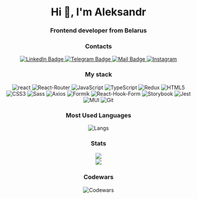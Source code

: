 <h1 align="center">Hi 👋, I'm Aleksandr</h1>

<h3 align="center">Frontend developer from Belarus</h3>

<div align="center">
   <h3 align="center">Contacts</h3>
   <a href="https://www.linkedin.com/in/%D0%B0%D0%BB%D0%B5%D0%BA%D1%81%D0%B0%D0%BD%D0%B4%D1%80-%D0%B7%D0%B0%D0%B9%D1%86%D0%B5%D0%B2-961481277/" target="_blank">
    <img src="https://img.shields.io/badge/LinkedIn-0A66C2.svg?style=for-the-badge&logo=LinkedIn&logoColor=white" alt="LinkedIn Badge"/>
  </a>
  <a href="https://t.me/zaitsev_av" target="_blank">
    <img src="https://img.shields.io/badge/Telegram-26A5E4.svg?style=for-the-badge&logo=Telegram&logoColor=white" alt="Telegram Badge"/>
  </a>
  <a href="mailto:zaitsev.av.12@gmail.com" target="_blank">
   <img src="https://img.shields.io/badge/Gmail-EA4335.svg?style=for-the-badge&logo=Gmail&logoColor=white" alt="Mail Badge"/>
  </a>
  <a>
  <a href="https://instagram.com/zaitsev_av" target="blank">
    <img src="https://img.shields.io/badge/Instagram-E4405F?style=for-the-badge&logo=instagram&logoColor=white" alt="Instagram">
  </a>
</div>
<h3 align="center">My stack</h3>
<div align="center">
   <img src="https://img.shields.io/badge/React-61DAFB.svg?style=for-the-badge&logo=React&logoColor=black" alt="react"/>
   <img src="https://img.shields.io/badge/React%20Router-CA4245.svg?style=for-the-badge&logo=React-Router&logoColor=white" alt="React-Router"/>
   <img src="https://img.shields.io/badge/JavaScript-F7DF1E.svg?style=for-the-badge&logo=JavaScript&logoColor=black" alt="JavaScript"/>
   <img src="https://img.shields.io/badge/TypeScript-3178C6.svg?style=for-the-badge&logo=TypeScript&logoColor=white" alt="TypeScript"/>  
   <img src="https://img.shields.io/badge/Redux-764ABC.svg?style=for-the-badge&logo=Redux&logoColor=white" alt="Redux"/>
   <img src="https://img.shields.io/badge/HTML5-E34F26.svg?style=for-the-badge&logo=HTML5&logoColor=white" alt="HTML5"/>
   <img src="https://img.shields.io/badge/CSS3-1572B6.svg?style=for-the-badge&logo=CSS3&logoColor=white" alt="CSS3"/>
   <img src="https://img.shields.io/badge/Sass-CC6699.svg?style=for-the-badge&logo=Sass&logoColor=white" alt="Sass"/>
   <img src="https://img.shields.io/badge/Axios-5A29E4.svg?style=for-the-badge&logo=Axios&logoColor=white" alt="Axios"/>
   <img src="https://img.shields.io/npm/v/formik.svg" alt="Formik">
   <img src="https://img.shields.io/badge/React%20Hook%20Form-EC5990.svg?style=for-the-badge&logo=React-Hook-Form&logoColor=white" alt="React-Hook-Form"/>
     
   <img src="https://img.shields.io/badge/Storybook-FF4785.svg?style=for-the-badge&logo=Storybook&logoColor=white" alt="Storybook"/>
   <img src="https://img.shields.io/badge/Jest-C21325.svg?style=for-the-badge&logo=Jest&logoColor=white" alt="Jest"/>
   <img src="https://img.shields.io/badge/MUI-007FFF.svg?style=for-the-badge&logo=MUI&logoColor=white" alt="MUI"/>
   <img src="https://img.shields.io/badge/Git-F05032.svg?style=for-the-badge&logo=Git&logoColor=white" alt="Git"/>
</div>

<h3 align="center">Most Used Languages</h3>

<div align="center">
   
  ![Langs](https://github-readme-stats.vercel.app/api?username=Zaitsev-AV&theme=dark&hide_border=false&include_all_commits=false&count_private=false)<br/>
  
</div>

<h3 align="center">Stats</h3>

<div align="center"> 
   
![](https://github-readme-streak-stats.herokuapp.com/?user=Zaitsev-AV&theme=dark&hide_border=false)<br/>
![](https://github-readme-stats.vercel.app/api/top-langs/?username=Zaitsev-AV&theme=dark&hide_border=false&include_all_commits=false&count_private=false&layout=compact)



</div>

<h3 align="center">Codewars</h3>  

<div align="center">
  
![Codewars](https://github.r2v.ch/codewars?user=zaitsev_av&stroke=tokyonight)
  
</div>
